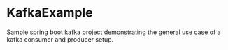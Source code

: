 # KafkaExample
Sample spring boot kafka project demonstrating the general use case of a kafka consumer and producer setup.
